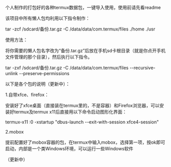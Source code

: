 个人制作的打包好的各种termux数据包，一键导入使用，使用前请先看readme

该项目中所有懒人包均利用以下指令制作：

tar -zcf /sdcard/备份.tar.gz -C /data/data/com.termux/files ./home ./usr

使用方法：

将你需要的懒人包名字改为“备份.tar.gz”后放在手机sd卡根目录（就是你点开手机文件管理的那个目录），然后执行以下指令。

tar -zxf /sdcard/备份.tar.gz -C /data/data/com.termux/files --recursive-unlink --preserve-permissions

以下是各个包的说明（更新中）：

1.自带xfce、firefox：

安装好了xfce桌面（直接装在termux里的，不是容器）和Firefox浏览器，可以安装好termux及termux x11后直接用以下命令启动图形化界面：

termux-x11 :0 -xstartup "dbus-launch --exit-with-session xfce4-session"

2.mobox

提前配置好了mobox容器的包，在termux中输入mobox，选择第一项，按ok即可启动，内部是一个类Windows环境，可以运行一些Windows软件

（更新中）
